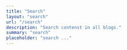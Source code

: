 ```yaml
---
title: "Search" 
layout: "search" 
url: "/search"
description: "Search contenst in all blogs."
summary: "search"
placeholder: "search ..."
---
```


